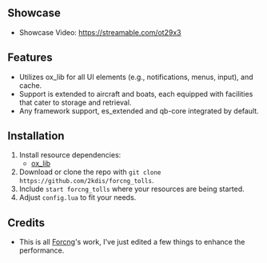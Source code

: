 ## Showcase

- Showcase Video: https://streamable.com/ot29x3

## Features

- Utilizes ox_lib for all UI elements (e.g., notifications, menus, input), and cache.
- Support is extended to aircraft and boats, each equipped with facilities that cater to storage and retrieval.
- Any framework support, es_extended and qb-core integrated by default.

## Installation

1. Install resource dependencies:
   - [ox_lib](https://github.com/overextended/ox_lib)
2. Download or clone the repo with `git clone https://github.com/2kdis/forcng_tolls`.
3. Include `start forcng_tolls` where your resources are being started.
4. Adjust `config.lua` to fit your needs.


## Credits

- This is all [Forcng](https://github.com/Forcng)'s work, I've just edited a few things to enhance the performance.